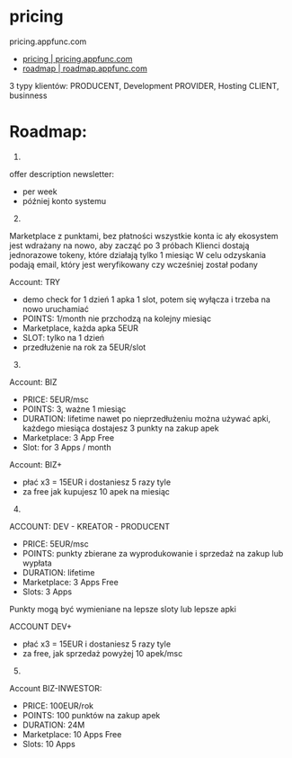 # pricing
pricing.appfunc.com
+ [pricing | pricing.appfunc.com](http://pricing.appfunc.com/)
+ [roadmap | roadmap.appfunc.com](http://roadmap.appfunc.com/)


3 typy klientów:
PRODUCENT, Development
PROVIDER, Hosting
CLIENT, businness


# Roadmap:
1.
offer description
newsletter:
+ per week
+ później konto systemu

2.
Marketplace z punktami, bez płatności
wszystkie konta ic ały ekosystem jest wdrażany na nowo, aby zacząć po 3 próbach
Klienci dostają jednorazowe tokeny, które działają tylko 1 miesiąc
W celu odzyskania podają email, który jest weryfikowany czy wcześniej został podany


Account: TRY
+ demo check for 1 dzień 1 apka 1 slot, potem się wyłącza i trzeba na nowo uruchamiać
+ POINTS: 1/month nie przchodzą na kolejny miesiąc
+ Marketplace, każda apka 5EUR
+ SLOT: tylko na 1 dzień
 + przedłużenie na rok za 5EUR/slot



3.
Account: BIZ
+ PRICE: 5EUR/msc
+ POINTS: 3, ważne 1 miesiąc
+ DURATION: lifetime nawet po nieprzedłużeniu można używać apki, każdego miesiąca dostajesz 3 punkty na zakup apek
+ Marketplace: 3 App Free
+ Slot: for 3 Apps / month

Account: BIZ+
+ płać x3 = 15EUR i dostaniesz 5 razy tyle
+ za free jak kupujesz 10 apek na miesiąc

4.
ACCOUNT: DEV - KREATOR - PRODUCENT
+ PRICE: 5EUR/msc
+ POINTS: punkty zbierane za wyprodukowanie i sprzedaż na zakup lub wypłata
+ DURATION: lifetime
+ Marketplace: 3 Apps Free
+ Slots: 3 Apps

Punkty mogą być wymieniane na lepsze sloty lub lepsze apki

ACCOUNT DEV+
+ płać x3 = 15EUR i dostaniesz 5 razy tyle
+ za free, jak sprzedaż powyżej 10 apek/msc

5.

Account BIZ-INWESTOR:
+ PRICE: 100EUR/rok
+ POINTS: 100 punktów na zakup apek
+ DURATION: 24M
+ Marketplace: 10 Apps Free
+ Slots: 10 Apps